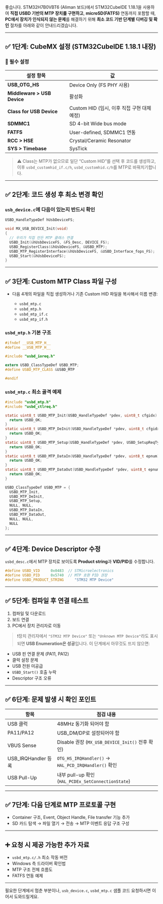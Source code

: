 좋습니다. STM32H7B0VBT6 (Aliman 보드)에서 STM32CubeIDE 1.18.1을 사용하여 **직접 USBD 기반의 MTP 장치를 구현하고**, **microSD(FATFS)** 연동까지 포함할 때, **PC에서 장치가 인식되지 않는 문제**를 해결하기 위해 **최소 코드 기반 단계별 디버깅 및 확인** 절차를 아래와 같이 안내드리겠습니다.

---

## ✅ 1단계: **CubeMX 설정 (STM32CubeIDE 1.18.1 내장)**

### 🧩 필수 설정

| 설정 항목                       | 값                               |
| --------------------------- | ------------------------------- |
| **USB\_OTG\_HS**            | Device Only (FS PHY 사용)         |
| **Middleware > USB Device** | 활성화                             |
| **Class for USB Device**    | Custom HID (임시, 이후 직접 구현 대체 예정) |
| **SDMMC1**                  | SD 4-bit Wide bus mode          |
| **FATFS**                   | User-defined, SDMMC1 연동         |
| **RCC > HSE**               | Crystal/Ceramic Resonator       |
| **SYS > Timebase**          | SysTick                         |

> ⚠️ Class는 MTP가 없으므로 일단 “Custom HID”를 선택 후 코드를 생성하고, 이후 `usbd_customhid_if.c/h`, `usbd_customhid.c/h`를 MTP로 바꿔치기합니다.

---

## ✅ 2단계: **코드 생성 후 최소 변경 확인**

### `usb_device.c`에 다음이 있는지 반드시 확인

```c
USBD_HandleTypeDef hUsbDeviceFS;

void MX_USB_DEVICE_Init(void)
{
  // 우리가 직접 만든 MTP 클래스 연결
  USBD_Init(&hUsbDeviceFS, &FS_Desc, DEVICE_FS);
  USBD_RegisterClass(&hUsbDeviceFS, &USBD_MTP);
  USBD_MTP_RegisterInterface(&hUsbDeviceFS, &USBD_Interface_fops_FS);
  USBD_Start(&hUsbDeviceFS);
}
```

---

## ✅ 3단계: **Custom MTP Class 파일 구성**

* 다음 4개의 파일을 직접 생성하거나 기존 Custom HID 파일을 복사해서 이름 변경:

  * `usbd_mtp.c`
  * `usbd_mtp.h`
  * `usbd_mtp_if.c`
  * `usbd_mtp_if.h`

### `usbd_mtp.h` 기본 구조

```c
#ifndef __USB_MTP_H__
#define __USB_MTP_H__

#include "usbd_ioreq.h"

extern USBD_ClassTypeDef USBD_MTP;
#define USBD_MTP_CLASS &USBD_MTP

#endif
```

### `usbd_mtp.c` 최소 골격 예제

```c
#include "usbd_mtp.h"
#include "usbd_ctlreq.h"

static uint8_t USBD_MTP_Init(USBD_HandleTypeDef *pdev, uint8_t cfgidx) {
  return USBD_OK;
}
static uint8_t USBD_MTP_DeInit(USBD_HandleTypeDef *pdev, uint8_t cfgidx) {
  return USBD_OK;
}
static uint8_t USBD_MTP_Setup(USBD_HandleTypeDef *pdev, USBD_SetupReqTypedef *req) {
  return USBD_OK;
}
static uint8_t USBD_MTP_DataIn(USBD_HandleTypeDef *pdev, uint8_t epnum) {
  return USBD_OK;
}
static uint8_t USBD_MTP_DataOut(USBD_HandleTypeDef *pdev, uint8_t epnum) {
  return USBD_OK;
}

USBD_ClassTypeDef USBD_MTP = {
  USBD_MTP_Init,
  USBD_MTP_DeInit,
  USBD_MTP_Setup,
  NULL, NULL,
  USBD_MTP_DataIn,
  USBD_MTP_DataOut,
  NULL, NULL,
  NULL
};
```

---

## ✅ 4단계: **Device Descriptor 수정**

`usbd_desc.c`에서 MTP 장치로 보이도록 **Product string**과 **VID/PID**를 수정합니다.

```c
#define USBD_VID     0x0483  // STMicroelectronics
#define USBD_PID     0x5740  // MTP 호환 PID 권장
#define USBD_PRODUCT_STRING     "STM32 MTP Device"
```

---

## ✅ 5단계: **컴파일 후 연결 테스트**

1. 컴파일 및 다운로드
2. 보드 연결
3. PC에서 장치 관리자로 이동

> ❗장치 관리자에서 `"STM32 MTP Device"` 또는 `"Unknown MTP Device"`라도 표시되면 **USB Enumeration은 성공**입니다.
> 이 단계에서 아무것도 뜨지 않으면:

* USB 핀 연결 문제 (PA11, PA12)
* 클럭 설정 문제
* USB 전원 미공급
* `USBD_Start()` 호출 누락
* Descriptor 구조 오류

---

## ✅ 6단계: **문제 발생 시 확인 포인트**

| 항목                 | 점검 내용                                             |
| ------------------ | ------------------------------------------------- |
| USB 클럭             | 48MHz 동기화 되어야 함                                   |
| PA11/PA12          | USB\_DM/DP로 설정되어야 함                               |
| VBUS Sense         | Disable 권장 (`MX_USB_DEVICE_Init()` 전후 확인)         |
| USB\_IRQHandler 등록 | `OTG_HS_IRQHandler()` → `HAL_PCD_IRQHandler()` 확인 |
| USB Pull-Up        | 내부 pull-up 확인 (`HAL_PCDEx_SetConnectionState`)    |

---

## ✅ 7단계: **다음 단계로 MTP 프로토콜 구현**

* Container 구조, Event, Object Handle, File transfer 기능 추가
* SD 카드 탐색 → 파일 열기 → 전송 → MTP 이벤트 응답 구조 구성

---

## ➕ 요청 시 제공 가능한 추가 자료

* `usbd_mtp.c/.h` 최소 작동 버전
* Windows 측 드라이버 확인법
* MTP 구조 전체 흐름도
* FATFS 연동 예제

---

필요한 단계에서 멈춘 부분이나, `usb_device.c`, `usbd_mtp.c` 샘플 코드 요청하시면 이어서 도와드릴게요.
